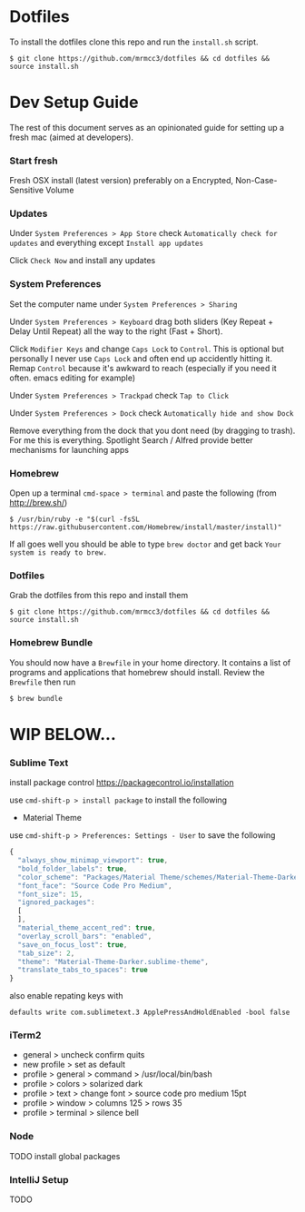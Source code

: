 # Dotfiles

To install the dotfiles clone this repo and run the `install.sh` script.

```
$ git clone https://github.com/mrmcc3/dotfiles && cd dotfiles && source install.sh
```

# Dev Setup Guide

The rest of this document serves as an opinionated guide for setting up a fresh mac (aimed at developers).

### Start fresh

Fresh OSX install (latest version) preferably on a Encrypted, Non-Case-Sensitive Volume

### Updates

Under `System Preferences > App Store` check `Automatically check for updates` and everything
except `Install app updates`

Click `Check Now` and install any updates

### System Preferences

Set the computer name under `System Preferences > Sharing`

Under `System Preferences > Keyboard` drag both sliders (Key Repeat + Delay Until Repeat) all the
way to the right (Fast + Short).

Click `Modifier Keys` and change `Caps Lock` to `Control`. This is optional but personally
I never use `Caps Lock` and often end up accidently hitting it. Remap `Control` because it's 
awkward to reach (especially if you need it often. emacs editing for example)

Under `System Preferences > Trackpad` check `Tap to Click` 

Under `System Preferences > Dock` check `Automatically hide and show Dock`

Remove everything from the dock that you dont need (by dragging to trash). For me this is everything.
Spotlight Search / Alfred provide better mechanisms for launching apps

### Homebrew

Open up a terminal `cmd-space > terminal` and paste the following (from http://brew.sh/)

```
$ /usr/bin/ruby -e "$(curl -fsSL https://raw.githubusercontent.com/Homebrew/install/master/install)"
```

If all goes well you should be able to type `brew doctor` and get back `Your system is ready to brew.`

### Dotfiles

Grab the dotfiles from this repo and install them

```
$ git clone https://github.com/mrmcc3/dotfiles && cd dotfiles && source install.sh
```

### Homebrew Bundle

You should now have a `Brewfile` in your home directory. It contains a list of programs and applications
that homebrew should install. Review the `Brewfile` then run

```
$ brew bundle
```

# WIP BELOW...

### Sublime Text

install package control https://packagecontrol.io/installation

use `cmd-shift-p > install package` to install the following

- Material Theme

use `cmd-shift-p > Preferences: Settings - User` to save the following

```javascript
{
  "always_show_minimap_viewport": true,
  "bold_folder_labels": true,
  "color_scheme": "Packages/Material Theme/schemes/Material-Theme-Darker.tmTheme",
  "font_face": "Source Code Pro Medium",
  "font_size": 15,
  "ignored_packages":
  [
  ],
  "material_theme_accent_red": true,
  "overlay_scroll_bars": "enabled",
  "save_on_focus_lost": true,
  "tab_size": 2,
  "theme": "Material-Theme-Darker.sublime-theme",
  "translate_tabs_to_spaces": true
}
```

also enable repating keys with

```
defaults write com.sublimetext.3 ApplePressAndHoldEnabled -bool false
```

### iTerm2

- general > uncheck confirm quits
- new profile > set as default
- profile > general > command > /usr/local/bin/bash
- profile > colors > solarized dark
- profile > text > change font > source code pro medium 15pt
- profile > window > columns 125 > rows 35
- profile > terminal > silence bell

### Node 

TODO install global packages

### IntelliJ Setup

TODO
